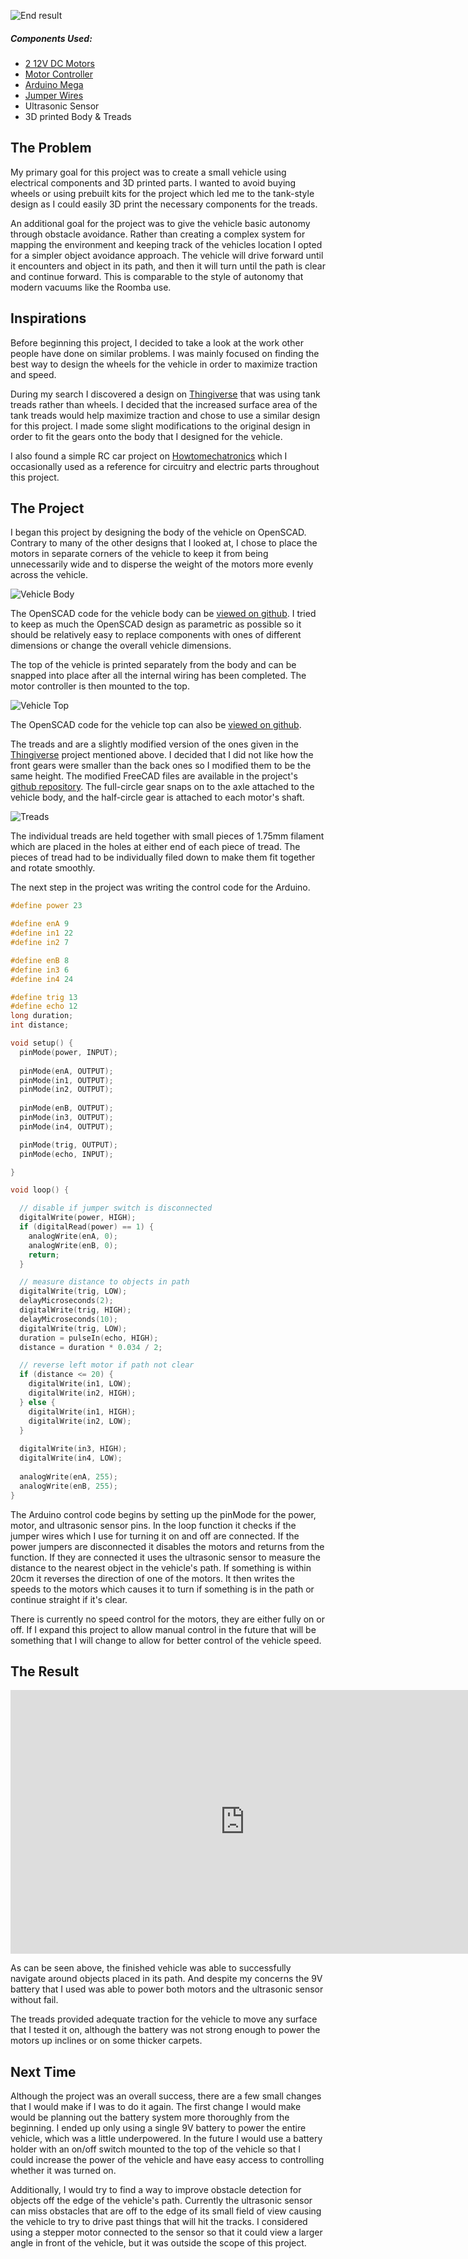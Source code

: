 
![End result](images/vehicle.jpg)

##### Components Used:
* [2 12V DC Motors](https://www.amazon.com/gp/product/B00B1KZ8UU/)
* [Motor Controller](https://www.amazon.com/gp/product/B014KMHSW6/)
* [Arduino Mega](https://www.amazon.com/Elegoo-EL-CB-003-ATmega2560-ATMEGA16U2-Arduino/dp/B01H4ZLZLQ/)
* [Jumper Wires](https://www.amazon.com/gp/product/B01MU0IMFF)
* Ultrasonic Sensor
* 3D printed Body & Treads

## The Problem

My primary goal for this project was to create a small vehicle using electrical components and 3D printed parts. I wanted to avoid buying wheels or using prebuilt kits for the project which led me to the tank-style design as I could easily 3D print the necessary components for the treads.

An additional goal for the project was to give the vehicle basic autonomy through obstacle avoidance. Rather than creating a complex system for mapping the environment and keeping track of the vehicles location I opted for a simpler object avoidance approach. The vehicle will drive forward until it encounters and object in its path, and then it will turn until the path is clear and continue forward. This is comparable to the style of autonomy that modern vacuums like the Roomba use.

## Inspirations

Before beginning this project, I decided to take a look at the work other people have done on similar problems. I was mainly focused on finding the best way to design the wheels for the vehicle in order to maximize traction and speed.

During my search I discovered a design on [Thingiverse](https://www.thingiverse.com/thing:467807) that was using tank treads rather than wheels. I decided that the increased surface area of the tank treads would help maximize traction and chose to use a similar design for this project. I made some slight modifications to the original design in order to fit the gears onto the body that I designed for the vehicle.

I also found a simple RC car project on [Howtomechatronics](https://howtomechatronics.com/tutorials/arduino/arduino-dc-motor-control-tutorial-l298n-pwm-h-bridge/) which I occasionally used as a reference for circuitry and electric parts throughout this project.

## The Project

I began this project by designing the body of the vehicle on OpenSCAD. Contrary to many of the other designs that I looked at, I chose to place the motors in separate corners of the vehicle to keep it from being unnecessarily wide and to disperse the weight of the motors more evenly across the vehicle.

![Vehicle Body](images/vehicle_body.jpg)

The OpenSCAD code for the vehicle body can be [viewed on github](https://github.com/jjacobson/Robotank/blob/master/body/tank_body.scad). I tried to keep as much the OpenSCAD design as parametric as possible so it should be relatively easy to replace components with ones of different dimensions or change the overall vehicle dimensions.

The top of the vehicle is printed separately from the body and can be snapped into place after all the internal wiring has been completed. The motor controller is then mounted to the top.

![Vehicle Top](images/vehicle_top.jpg)

The OpenSCAD code for the vehicle top can also be [viewed on github](https://github.com/jjacobson/Robotank/blob/master/body/tank_body_top.scad).

The treads and are a slightly modified version of the ones given in the [Thingiverse](https://www.thingiverse.com/thing:467807) project mentioned above. I decided that I did not like how the front gears were smaller than the back ones so I modified them to be the same height. The modified FreeCAD files are available in the project's [github repository](https://github.com/jjacobson/Robotank/tree/master/tracks). The full-circle gear snaps on to the axle attached to the vehicle body, and the half-circle gear is attached to each motor's shaft. 

![Treads](images/vehicle_treads.jpg)

The individual treads are held together with small pieces of 1.75mm filament which are placed in the holes at either end of each piece of tread. The pieces of tread had to be individually filed down to make them fit together and rotate smoothly.

The next step in the project was writing the control code for the Arduino. 

```C++
#define power 23

#define enA 9
#define in1 22
#define in2 7

#define enB 8
#define in3 6
#define in4 24

#define trig 13
#define echo 12
long duration;
int distance;

void setup() {
  pinMode(power, INPUT);
  
  pinMode(enA, OUTPUT);
  pinMode(in1, OUTPUT);
  pinMode(in2, OUTPUT);
  
  pinMode(enB, OUTPUT);
  pinMode(in3, OUTPUT);
  pinMode(in4, OUTPUT);

  pinMode(trig, OUTPUT);
  pinMode(echo, INPUT);

}

void loop() {

  // disable if jumper switch is disconnected
  digitalWrite(power, HIGH);
  if (digitalRead(power) == 1) {
    analogWrite(enA, 0);
    analogWrite(enB, 0);
    return;
  }

  // measure distance to objects in path
  digitalWrite(trig, LOW);
  delayMicroseconds(2);
  digitalWrite(trig, HIGH);
  delayMicroseconds(10);
  digitalWrite(trig, LOW);
  duration = pulseIn(echo, HIGH);
  distance = duration * 0.034 / 2;

  // reverse left motor if path not clear
  if (distance <= 20) {
    digitalWrite(in1, LOW);
    digitalWrite(in2, HIGH);
  } else {
    digitalWrite(in1, HIGH);
    digitalWrite(in2, LOW);
  }
  
  digitalWrite(in3, HIGH);
  digitalWrite(in4, LOW);
  
  analogWrite(enA, 255);
  analogWrite(enB, 255);
}
```

The Arduino control code begins by setting up the pinMode for the power, motor, and ultrasonic sensor pins. In the loop function it checks if the jumper wires which I use for turning it on and off are connected. If the power jumpers are disconnected it disables the motors and returns from the function. If they are connected it uses the ultrasonic sensor to measure the distance to the nearest object in the vehicle's path. If something is within 20cm it reverses the direction of one of the motors. It then writes the speeds to the motors which causes it to turn if something is in the path or continue straight if it's clear. 

There is currently no speed control for the motors, they are either fully on or off. If I expand this project to allow manual control in the future that will be something that I will change to allow for better control of the vehicle speed.

## The Result

<iframe width="750" height="422" src="https://www.youtube.com/embed/EfkwKTTyvyM" frameborder="0" allow="accelerometer; autoplay; encrypted-media; gyroscope; picture-in-picture" allowfullscreen></iframe>


As can be seen above, the finished vehicle was able to successfully navigate around objects placed in its path. And despite my concerns the 9V battery that I used was able to power both motors and the ultrasonic sensor without fail. 

The treads provided adequate traction for the vehicle to move any surface that I tested it on, although the battery was not strong enough to power the motors up inclines or on some thicker carpets.

## Next Time

Although the project was an overall success, there are a few small changes that I would make if I was to do it again. The first change I would make would be planning out the battery system more thoroughly from the beginning. I ended up only using a single 9V battery to power the entire vehicle, which was a little underpowered. In the future I would use a battery holder with an on/off switch mounted to the top of the vehicle so that I could increase the power of the vehicle and have easy access to controlling whether it was turned on. 

Additionally, I would try to find a way to improve obstacle detection for objects off the edge of the vehicle's path. Currently the ultrasonic sensor can miss obstacles that are off to the edge of its small field of view causing the vehicle to try to drive past things that will hit the tracks. I considered using a stepper motor connected to the sensor so that it could view a larger angle in front of the vehicle, but it was outside the scope of this project.
